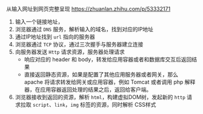 从输入网址到网页完整呈现
https://zhuanlan.zhihu.com/p/53332171


1. 输入一个链接地址，
2. 浏览器通过 `DNS` 服务，解析输入的域名，找到对应的IP地址
3. 通过IP地址找到 `url` 指向的服务器
4. 浏览器通过 `TCP` 协议，通过三次握手与服务器建立连接
5. 向服务器发送 `Http` 请求资源，服务器处理请求
   - 响应对应的 header 和 body，转发给应用容器或者和数据库交互后返回结果
   - 直接返回静态资源，如果是配置了其他应用服务器或者网关，那么 apache 将请求转发给网关或应用容器，例如 Tomcat 或者调用 php 解释器，在应用容器返回处理的结果之后，返回给客户端。
6. 浏览器接收到返回的资源，解析 `html`，构建虚拟DOM树，发起新的 `http` 请求拉取 `script`、`link`，`img` 标签的资源，同时解析 CSS样式